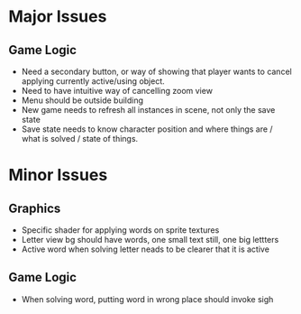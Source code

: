 Major Issues
============

Game Logic
----------

* Need a secondary button, or way of showing that player wants to cancel applying currently active/using object.
* Need to have intuitive way of cancelling zoom view
* Menu should be outside building
* New game needs to refresh all instances in scene, not only the save state
* Save state needs to know character position and where things are / what is solved / state of things.

Minor Issues
============

Graphics
--------

* Specific shader for applying words on sprite textures
* Letter view bg should have words, one small text still, one big lettters
* Active word when solving letter neads to be clearer that it is active

Game Logic
----------

* When solving word, putting word in wrong place should invoke sigh
